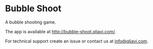 Bubble Shoot
===========

A bubble shooting game.

The app is available at http://bubble-shoot.qliavi.com/.

For technical support create an issue or contact us at info@qliavi.com.
